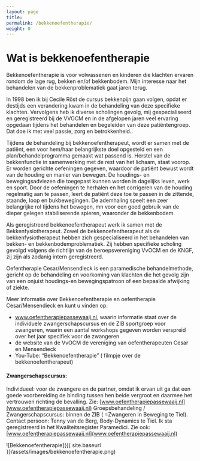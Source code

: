 ```yaml
---
layout: page
title: 
permalink: /bekkenoefentherapie/
weight: 0
---
```

# Wat is bekkenoefentherapie

Bekkenoefentherapie is voor  volwassenen en kinderen die klachten ervaren rondom de lage rug, bekken en/of bekkenbodem. Mijn interesse naar het behandelen van de bekkenproblematiek gaat jaren terug. 

In 1998 ben ik bij Cecile Röst de cursus bekkenpijn gaan volgen,  opdat er destijds een verandering kwam in de behandeling van deze specifieke klachten. Vervolgens heb ik diverse scholingen gevolg, mij gespecialiseerd en geregistreerd bij de VVOCM en in de afgelopen jaren veel ervaring opgedaan tijdens het behandelen en begeleiden van deze patiëntengroep. Dat doe ik met veel passie, zorg en betrokkenheid.. 

Tijdens de behandeling bij bekkenoefentherapeut, wordt er samen met de patiënt, een voor hem/haar belangrijkste doel opgesteld en een plan/behandelprogramma gemaakt wat passend is. Herstel van de bekkenfunctie in samenwerking met de rest van het lichaam, staat voorop. Er worden gerichte oefeningen gegeven, waardoor de patiënt bewust wordt van de houding en manier van bewegen. De houdings- en bewegingsadviezen die toegepast kunnen worden in dagelijks leven, werk en sport. Door de oefeningen te herhalen en het corrigeren van de houding regelmatig aan te passen, leert de patiënt deze toe te passen in de zittende, staande, loop en bukbewegingen. De ademhaling speelt een zeer belangrijke rol tijdens het bewegen, mn voor een goed gebruik van de dieper gelegen stabiliserende spieren, waaronder de bekkenbodem.

Als geregistreerd bekkenoefentherapeut werk ik samen met de Bekkenfysiotherapeut. Zowel de bekkenoefentherapeut als de bekkenfysiotherapeut hebben zich gespecialiseerd in het behandelen van bekken- en bekkenbodemproblematiek. Zij hebben specifieke scholing gevolgd volgens de richtlijn van de beroepsvereniging VvOCM en de KNGF, zij zijn als zodanig intern geregistreerd.

Oefentherapie Cesar/Mensendieck is een paramedische behandelmethode, gericht op de behandeling en voorkoming van klachten die het gevolg zijn van een onjuist houdings-en bewegingspatroon of een bepaalde afwijking of ziekte.

Meer informatie over Bekkenoefentherapie en oefentherapie Cesar/Mensendieck en kunt u vinden op:

* www.oefentherapiepassewaaij.nl, waarin informatie staat over de individuele zwangerschapscursus en de ZIB sportgroep voor zwangeren, waarin een aantal workshops gegeven worden verspreid over het jaar specifiek voor de zwangeren
* de website van de VvOCM de vereniging van oefentherapeuten Cesar en Mensendieck
* You-Tube: “Bekkenoefentherapie” ( filmpje over de bekkenoefentherapeut)

#### Zwangerschapscursus:

Individueel: voor de zwangere en de partner, omdat ik ervan uit ga dat een goede voorbereiding de binding tussen hen beide vergroot en daarmee het vertrouwen richting de bevalling. Zie: [www.oefentherapiepassewaaij.nl](www.oefentherapiepassewaaij.nl) Groepsbehandeling / Zwangerschapscursus: binnen de ZIB ( =Zwangeren in Beweging te Tiel). Contact persoon: Tenny van de Berg, Body-Dynamics te Tiel. Ik sta geregistreerd in het Kwaliteitsregister Paramedici. Zie ook: [www.oefentherapiepassewaaij.nl](www.oefentherapiepassewaaij.nl)

![Bekkenoefentherapie]({{ site.baseurl }}/assets/images/bekkenoefentherapie.png)
